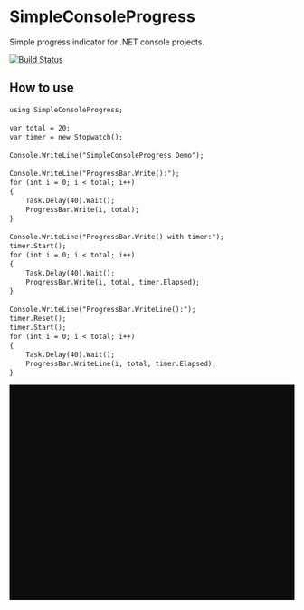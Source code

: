 # SimpleConsoleProgress
Simple progress indicator for .NET console projects.

[![Build Status](https://filipliwinski.visualstudio.com/SimpleConsoleProgress/_apis/build/status/SimpleConsoleProgress?branchName=master)](https://filipliwinski.visualstudio.com/SimpleConsoleProgress/_build/latest?definitionId=2&branchName=master)

## How to use
    using SimpleConsoleProgress;

    var total = 20;
    var timer = new Stopwatch();

    Console.WriteLine("SimpleConsoleProgress Demo");

    Console.WriteLine("ProgressBar.Write():");
    for (int i = 0; i < total; i++)
    {
        Task.Delay(40).Wait();
        ProgressBar.Write(i, total);
    }

    Console.WriteLine("ProgressBar.Write() with timer:");
    timer.Start();
    for (int i = 0; i < total; i++)
    {
        Task.Delay(40).Wait();
        ProgressBar.Write(i, total, timer.Elapsed);
    }

    Console.WriteLine("ProgressBar.WriteLine():");
    timer.Reset();
    timer.Start();
    for (int i = 0; i < total; i++)
    {
        Task.Delay(40).Wait();
        ProgressBar.WriteLine(i, total, timer.Elapsed);
    }

<img src="./assets/img/progressbar.gif?raw=true"/>
